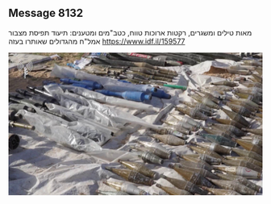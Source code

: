 ## Message 8132

מאות טילים ומשגרים, רקטות ארוכות טווח, כטב"מים ומטענים:
תיעוד תפיסת מצבור אמל"ח מהגדולים שאותרו בעזה
https://www.idf.il/159577

![Photo](8132/8132_photo.jpg)
